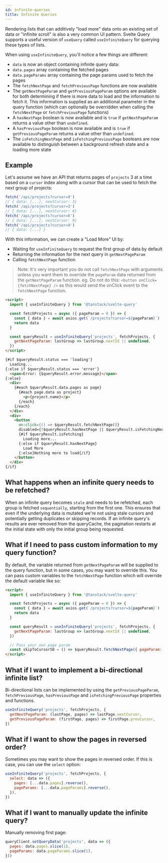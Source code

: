 ```yaml
---
id: infinite-queries
title: Infinite Queries
---
```


Rendering lists that can additively "load more" data onto an existing set of data or "infinite scroll" is also a very common UI pattern. Svelte Query supports a useful version of `useQuery` called `useInfiniteQuery` for querying these types of lists.

When using `useInfiniteQuery`, you'll notice a few things are different:

- `data` is now an object containing infinite query data:
- `data.pages` array containing the fetched pages
- `data.pageParams` array containing the page params used to fetch the pages
- The `fetchNextPage` and `fetchPreviousPage` functions are now available
- The `getNextPageParam` and `getPreviousPageParam` options are available for both determining if there is more data to load and the information to fetch it. This information is supplied as an additional parameter in the query function (which can optionally be overridden when calling the `fetchNextPage` or `fetchPreviousPage` functions)
- A `hasNextPage` boolean is now available and is `true` if `getNextPageParam` returns a value other than `undefined`.
- A `hasPreviousPage` boolean is now available and is `true` if `getPreviousPageParam` returns a value other than `undefined`.
- The `isFetchingNextPage` and `isFetchingPreviousPage` booleans are now available to distinguish between a background refresh state and a loading more state

## Example

Let's assume we have an API that returns pages of `projects` 3 at a time based on a `cursor` index along with a cursor that can be used to fetch the next group of projects:

```js
fetch('/api/projects?cursor=0')
// { data: [...], nextCursor: 3}
fetch('/api/projects?cursor=3')
// { data: [...], nextCursor: 6}
fetch('/api/projects?cursor=6')
// { data: [...], nextCursor: 9}
fetch('/api/projects?cursor=9')
// { data: [...] }
```

With this information, we can create a "Load More" UI by:

- Waiting for `useInfiniteQuery` to request the first group of data by default
- Returning the information for the next query in `getNextPageParam`
- Calling `fetchNextPage` function

> Note: It's very important you do not call `fetchNextPage` with arguments unless you want them to override the `pageParam` data returned from the `getNextPageParam` function. eg. Do not do this: `<button onClick={fetchNextPage} />` as this would send the onClick event to the `fetchNextPage` function.

```markdown
<script>
  import { useInfiniteQuery } from '@tanstack/svelte-query'

  const fetchProjects = async ({ pageParam = 0 }) => {
    const { data } = await axios.get(`/projects?cursor=${pageParam}`)
    return data
  }

  const queryResult = useInfiniteQuery('projects', fetchProjects, {
    getNextPageParam: lastGroup => lastGroup.nextId || undefined,
  })
</script>

{#if $queryResult.status === 'loading'}
  Loading...
{:else if $queryResult.status === 'error'}
  <span>Error: {$queryResult.error.message}</span>
{:else}
  <div>
    {#each $queryResult.data.pages as page}
      {#each page.data as project}
        <p>{project.name}</p>
      {/each}
    {/each}
  </div>
  <div>
    <button
      on:click={() => $queryResult.fetchNextPage()}
      disabled={!$queryResult.hasNextPage || $queryResult.isFetchingNextPage}>
      {#if $queryResult.isFetching}
        Loading more...
      {:else if $queryResult.hasNextPage}
        Load More
      {:else}Nothing more to load{/if}
    </button>
  </div>
{/if}

```

## What happens when an infinite query needs to be refetched?

When an infinite query becomes `stale` and needs to be refetched, each group is fetched `sequentially`, starting from the first one. This ensures that even if the underlying data is mutated we're not using stale cursors and potentially getting duplicates or skipping records. If an infinite query's results are ever removed from the queryCache, the pagination restarts at the initial state with only the initial group being requested.

## What if I need to pass custom information to my query function?

By default, the variable returned from `getNextPageParam` will be supplied to the query function, but in some cases, you may want to override this. You can pass custom variables to the `fetchNextPage` function which will override the default variable like so:

```markdown
<script>
  import { useInfiniteQuery } from '@tanstack/svelte-query'

  const fetchProjects = async ({ pageParam = 0 }) => {
    const { data } = await axios.get(`/projects?cursor=${pageParam}`)
    return data
  }

  const queryResult = useInfiniteQuery('projects', fetchProjects, {
    getNextPageParam: lastGroup => lastGroup.nextId || undefined,
  })

  // Pass your own page param
  const skipToCursor50 = () => $queryResult.fetchNextPage({ pageParam: 50 })
</script>

```

## What if I want to implement a bi-directional infinite list?

Bi-directional lists can be implemented by using the `getPreviousPageParam`, `fetchPreviousPage`, `hasPreviousPage` and `isFetchingPreviousPage` properties and functions.

```js
useInfiniteQuery('projects', fetchProjects, {
  getNextPageParam: (lastPage, pages) => lastPage.nextCursor,
  getPreviousPageParam: (firstPage, pages) => firstPage.prevCursor,
})
```

## What if I want to show the pages in reversed order?

Sometimes you may want to show the pages in reversed order. If this is case, you can use the `select` option:

```js
useInfiniteQuery('projects', fetchProjects, {
  select: data => ({
    pages: [...data.pages].reverse(),
    pageParams: [...data.pageParams].reverse(),
  }),
})
```

## What if I want to manually update the infinite query?

Manually removing first page:

```js
queryClient.setQueryData('projects', data => ({
  pages: data.pages.slice(1),
  pageParams: data.pageParams.slice(1),
}))
```
